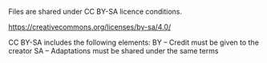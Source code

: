 Files are shared under CC BY-SA licence conditions.

https://creativecommons.org/licenses/by-sa/4.0/

CC BY-SA includes the following elements: BY – Credit must be given to the creator SA – Adaptations must be shared under the same terms
